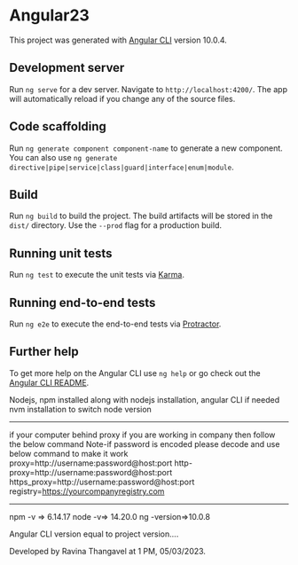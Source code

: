# Angular23

This project was generated with [Angular CLI](https://github.com/angular/angular-cli) version 10.0.4.

## Development server

Run `ng serve` for a dev server. Navigate to `http://localhost:4200/`. The app will automatically reload if you change any of the source files.

## Code scaffolding

Run `ng generate component component-name` to generate a new component. You can also use `ng generate directive|pipe|service|class|guard|interface|enum|module`.

## Build

Run `ng build` to build the project. The build artifacts will be stored in the `dist/` directory. Use the `--prod` flag for a production build.

## Running unit tests

Run `ng test` to execute the unit tests via [Karma](https://karma-runner.github.io).

## Running end-to-end tests

Run `ng e2e` to execute the end-to-end tests via [Protractor](http://www.protractortest.org/).

## Further help

To get more help on the Angular CLI use `ng help` or go check out the [Angular CLI README](https://github.com/angular/angular-cli/blob/master/README.md).


Nodejs, npm installed along with nodejs installation, angular CLI
if needed nvm installation to switch node version
____________________________

if your computer behind proxy if you are working in company then follow the below command
Note-if password is encoded please decode and use below command to make it work
proxy=http://username:password@host:port
http-proxy=http://username:password@host:port
https_proxy=http://username:password@host:port
registry=https://yourcompanyregistry.com
____________________________

npm -v => 6.14.17
node -v=> 14.20.0
ng -version=>10.0.8

Angular CLI version equal to project version....

Developed by Ravina Thangavel at 1 PM, 05/03/2023.
